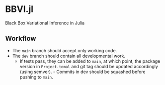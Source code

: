 # BBVI.jl
Black Box Variational Inference in Julia

## Workflow
- The `main` branch should accept only working code.
- The `dev` branch should contain all developmental work.
    - If tests pass, they can be added to `main`, at which point, the package version in `Project.tomal` and git tag should be updated accordingly (using semver).       - Commits in dev should be squashed before pushing to `main`.
